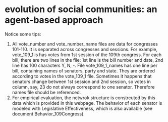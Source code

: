 # evolution of social communities: an agent-based approach
Notice some tips:
1. All vote_number and vote_number_name files are data for congresses 101-110. It is separated across congresses and sessions. For example, vote_109_1 is has votes from 1st session of the 109th congress. For each bill, there are two lines in the file: 1st line is the bill number and date, 2nd line has 100 characters Y, N, -. File vote_109_1_names has one line per bill, containing names of senators, party and state. They are ordered according to votes in the vote_109_1 file. Sometimes it happens that senators change between 1st session and 2nd session, so votes in column, say, 23 do not always correspond to one senator. Therefore names file should be referenced.
2. For empirical evaluation, the netwrok structure is constrcuted by this data which is provided in this webpage. The behavior of each senator is modeled with Legislative Effectiveness, which is also available (see document Behavior_109Congress).
